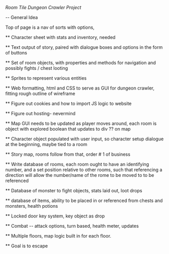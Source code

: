 *Room Tile Dungeon Crawler Project*

-- General Idea


Top of page is a nav of sorts with options, 

** Character sheet with stats and inventory, needed

** Text output of story, paired with dialogue boxes and options in the form of buttons

** Set of room objects, with properties and methods for navigation and possibly fights / chest looting

** Sprites to represent various entities

** Web formatting, html and CSS to serve as GUI for dungeon crawler, fitting rough outline of wireframe

** Figure out cookies and how to import JS logic to website

** Figure out hosting- nevermind

** Map GUI needs to be updated as player moves around, each room is object with explored boolean that updates to div ?? on map 

** Character object populated with user input, so character setup dialogue at the beginning, maybe tied to a room

** Story map, rooms follow from that, order # 1 of business

** Write database of rooms, each room ought to have an identifying number, and a set position relative to other rooms, such that referencing a direction will allow the number/name of the rome to be moved to to be referenced 

** Database of monster to fight objects, stats laid out, loot drops

** database of items, ability to be placed in or referenced from chests and monsters, health potions

** Locked door key system, key object as drop

** Combat -- attack options, turn based, health meter, updates

** Multiple floors, map logic built in for each floor.

** Goal is to escape


